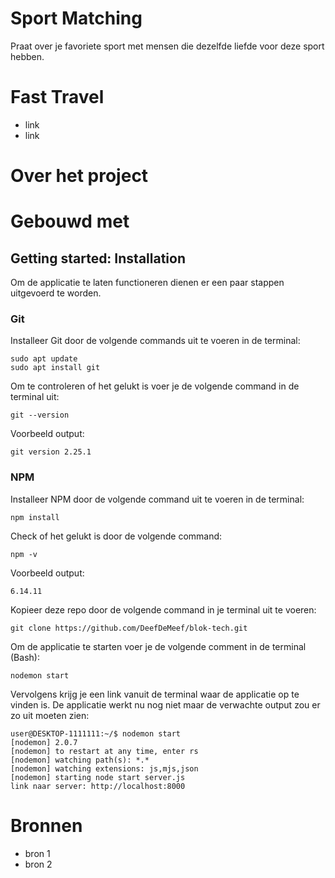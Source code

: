 # Sport Matching
Praat over je favoriete sport met mensen die dezelfde liefde voor deze sport hebben.

# Fast Travel
- link
- link

# Over het project

# Gebouwd met

## Getting started: Installation ##
Om de applicatie te laten functioneren dienen er een paar stappen uitgevoerd te worden.

### Git
Installeer Git door de volgende commands uit te voeren in de terminal: 
```
sudo apt update
sudo apt install git
```
Om te controleren of het gelukt is voer je de volgende command in de terminal uit: 
```
git --version
```
Voorbeeld output: 
```
git version 2.25.1
```

### NPM
Installeer NPM door de volgende command uit te voeren in de terminal: 
```
npm install
``` 
Check of het gelukt is door de volgende command: 
```
npm -v
```
Voorbeeld output: 
```
6.14.11 
```

Kopieer deze repo door de volgende command in je terminal uit te voeren: 
```
git clone https://github.com/DeefDeMeef/blok-tech.git
```

Om de applicatie te starten voer je de volgende comment in de terminal (Bash): 
```
nodemon start
```
Vervolgens krijg je een link vanuit de terminal waar de applicatie op te vinden is.
De applicatie werkt nu nog niet maar de verwachte output zou er zo uit moeten zien: 
```
user@DESKTOP-1111111:~/$ nodemon start
[nodemon] 2.0.7
[nodemon] to restart at any time, enter rs
[nodemon] watching path(s): *.*
[nodemon] watching extensions: js,mjs,json
[nodemon] starting node start server.js
link naar server: http://localhost:8000
```

# Bronnen
- bron 1
- bron 2
